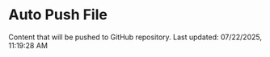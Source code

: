 # Auto Push File

Content that will be pushed to GitHub repository.
Last updated: 07/22/2025, 11:19:28 AM